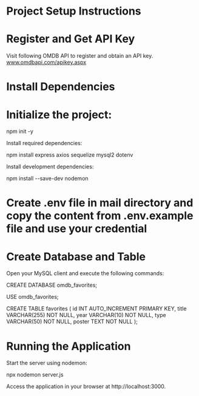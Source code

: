 # Project Setup Instructions

# Register and Get API Key

Visit following OMDB API to register and obtain an API key.
www.omdbapi.com/apikey.aspx

# Install Dependencies

# Initialize the project:

npm init -y

Install required dependencies:

npm install express axios sequelize mysql2 dotenv

Install development dependencies:

npm install --save-dev nodemon

# Create .env file in mail directory and copy the content from .env.example file and use your credential

# Create Database and Table

Open your MySQL client and execute the following commands:

CREATE DATABASE omdb_favorites;

USE omdb_favorites;

CREATE TABLE favorites (
    id INT AUTO_INCREMENT PRIMARY KEY,
    title VARCHAR(255) NOT NULL,
    year VARCHAR(10) NOT NULL,
    type VARCHAR(50) NOT NULL,
    poster TEXT NOT NULL
);

# Running the Application

Start the server using nodemon:

npx nodemon server.js

Access the application in your browser at http://localhost:3000.
